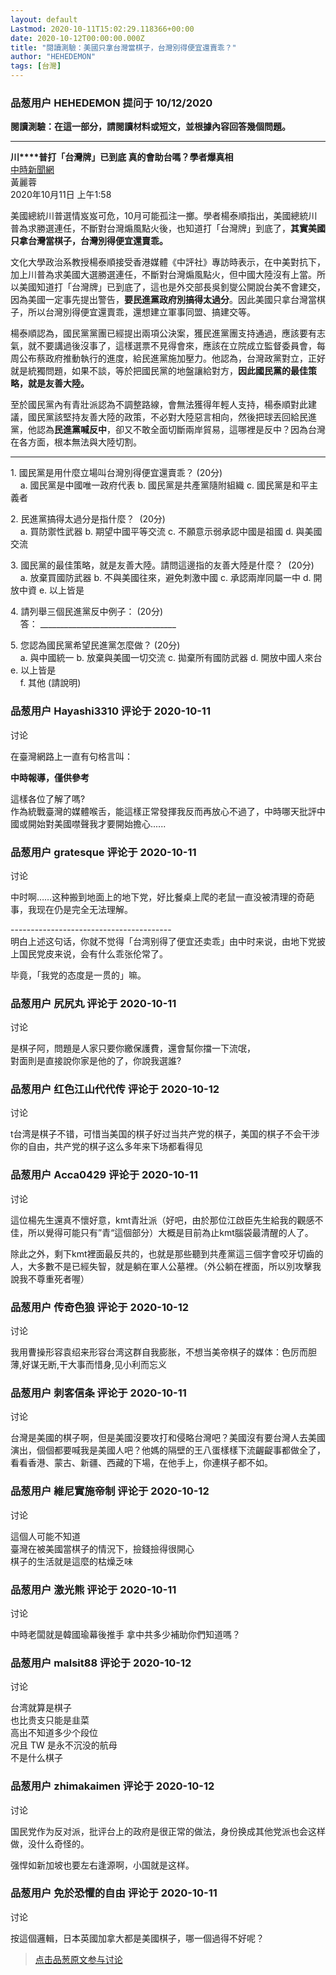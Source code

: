 ```yaml
---
layout: default
Lastmod: 2020-10-11T15:02:29.118366+00:00
date: 2020-10-12T00:00:00.000Z
title: "閱讀測驗：美國只拿台灣當棋子，台灣別得便宜還賣乖？"
author: "HEHEDEMON"
tags: [台灣]
---
```



### 品葱用户 **HEHEDEMON** 提问于 10/12/2020
    
**閱讀測驗：在這一部分，請閱讀材料或短文，並根據內容回答幾個問題。**  
  

* * *

  
**川****普打「台灣牌」已到底 真的會助台嗎？學者爆真相**  
[中時新聞網]( "http://www.chinatimes.com/")  
黃麗蓉  
2020年10月11日 上午1:58  
  
美國總統川普選情岌岌可危，10月可能孤注一擲。學者楊泰順指出，美國總統川普為求勝選連任，不斷對台灣煽風點火後，也知道打「台灣牌」到底了，**其實美國只拿台灣當棋子，台灣別得便宜還賣乖。**  
  
文化大學政治系教授楊泰順接受香港媒體《中評社》專訪時表示，在中美對抗下，加上川普為求美國大選勝選連任，不斷對台灣煽風點火，但中國大陸沒有上當。所以美國知道打「台灣牌」已到底了，這也是外交部長吳釗燮公開說台美不會建交，因為美國一定事先提出警告，**要民進黨政府別搞得太過分**。因此美國只拿台灣當棋子，所以台灣別得便宜還賣乖，還想建立軍事同盟、搞建交等。  
  
楊泰順認為，國民黨黨團已經提出兩項公決案，獲民進黨團支持通過，應該要有志氣，就不要講過後沒事了，這樣選票不見得會來，應該在立院成立監督委員會，每周公布蔡政府推動執行的進度，給民進黨施加壓力。他認為，台灣政黨對立，正好就是統獨問題，如果不談，等於把國民黨的地盤讓給對方，**因此國民黨的最佳策略，就是友善大陸。**  
  
至於國民黨內有青壯派認為不調整路線，會無法獲得年輕人支持，楊泰順對此建議，國民黨該堅持友善大陸的政策，不必對大陸惡言相向，然後把球丟回給民進黨，他認為**民進黨喊反中**，卻又不敢全面切斷兩岸貿易，這哪裡是反中？因為台灣在各方面，根本無法與大陸切割。  
  

* * *

  
  
1. 國民黨是用什麼立場叫台灣別得便宜還賣乖？ (20分)  
    a. 國民黨是中國唯一政府代表 b. 國民黨是共產黨隨附組織 c. 國民黨是和平主義者  
  
2\. 民進黨搞得太過分是指什麼？  (20分)  
    a. 買防禦性武器 b. 期望中國平等交流 c. 不願意示弱承認中國是祖國 d. 與美國交流  
  
3. 國民黨的最佳策略，就是友善大陸。請問這邊指的友善大陸是什麼？  (20分)  
    a. 放棄買國防武器 b. 不與美國往來，避免刺激中國 c. 承認兩岸同屬一中 d. 開放中資 e. 以上皆是  
  
4\. 請列舉三個民進黨反中例子： (20分)   
    答： \_\_\_\_\_\_\_\_\_\_\_\_\_\_\_\_\_\_\_\_\_\_\_\_\_\_\_\_\_\_\_\_\_\_  
  
5\. 您認為國民黨希望民進黨怎麼做？ (20分)  
    a. 與中國統一 b. 放棄與美國一切交流 c. 拋棄所有國防武器 d. 開放中國人來台 e. 以上皆是   
    f. 其他 (請說明)
    
                

### 品葱用户 **Hayashi3310** 评论于 2020-10-11
讨论

        
在臺灣網路上一直有句格言叫：  
  
**中時報導，僅供參考**  
  
這樣各位了解了嗎?  
作為統戰臺灣的媒體喉舌，能這樣正常發揮我反而再放心不過了，中時哪天批評中國或開始對美國噤聲我才要開始擔心......
        
                

### 品葱用户 **gratesque** 评论于 2020-10-11
讨论
 
        
中时啊……这种搬到地面上的地下党，好比餐桌上爬的老鼠一直没被清理的奇葩事，我现在仍是完全无法理解。  
  
\----------------------------------------  
明白上述这句话，你就不觉得「台湾别得了便宜还卖乖」由中时来说，由地下党披上国民党皮来说，会有什么乖张伦常了。  
  
毕竟，「我党的态度是一贯的」嘛。
        
                

### 品葱用户 **尻尻丸** 评论于 2020-10-11
讨论

        
是棋子阿，問題是人家只要你繳保護費，還會幫你擋一下流氓，  
對面則是直接說你家是他的了，你說我選誰?
        
                

### 品葱用户 **红色江山代代传** 评论于 2020-10-12
讨论

        
t台湾是棋子不错，可惜当美国的棋子好过当共产党的棋子，美国的棋子不会干涉你的自由，共产党的棋子这么多年来下场都看得见
        
                

### 品葱用户 **Acca0429** 评论于 2020-10-11
讨论

        
這位楊先生還真不懷好意，kmt青壯派（好吧，由於那位江啟臣先生給我的觀感不佳，所以覺得可能只有”青“這個部分）大概是目前為止kmt腦袋最清醒的人了。  
  
除此之外，剩下kmt裡面最反共的，也就是那些聽到共產黨這三個字會咬牙切齒的人，大多數不是已經失智，就是躺在軍人公墓裡。（外公躺在裡面，所以別攻擊我說我不尊重死者喔）
        
                

### 品葱用户 **传奇色狼** 评论于 2020-10-12
讨论

        
我用曹操形容袁绍来形容台湾这群自我膨胀，不想当美帝棋子的媒体：色厉而胆薄,好谋无断,干大事而惜身,见小利而忘义
        
                

### 品葱用户 **刺客信条** 评论于 2020-10-11
讨论

        
台灣是美國的棋子啊，但是美國沒要攻打和侵略台灣吧？美國沒有要台灣人去美國演出，個個都要喊我是美國人吧？他媽的隔壁的王八蛋樣樣下流齷齪事都做全了，看看香港、蒙古、新疆、西藏的下場，在他手上，你連棋子都不如。
        
                

### 品葱用户 **維尼實施帝制** 评论于 2020-10-12
讨论

        
這個人可能不知道  
臺灣在被美國當棋子的情況下，撿錢撿得很開心  
棋子的生活就是這麼的枯燥乏味
        
                

### 品葱用户 **激光熊** 评论于 2020-10-11
讨论

        
中時老闆就是韓國瑜幕後推手 拿中共多少補助你們知道嗎？
        
                

### 品葱用户 **malsit88** 评论于 2020-10-12
讨论

        
台湾就算是棋子  
也比贵支只能是韭菜  
高出不知道多少个段位  
况且 TW 是永不沉没的航母  
不是什么棋子
        
                

### 品葱用户 **zhimakaimen** 评论于 2020-10-12
讨论

        
国民党作为反对派，批评台上的政府是很正常的做法，身份换成其他党派也会这样做，没什么奇怪的。  
  
强悍如新加坡也要左右逢源啊，小国就是这样。
        
                

### 品葱用户 **免於恐懼的自由** 评论于 2020-10-11
讨论

        
按這個邏輯，日本英國加拿大都是美國棋子，哪一個過得不好呢？
        
                





> [点击品葱原文参与讨论](https://pincong.rocks/question/32059)

